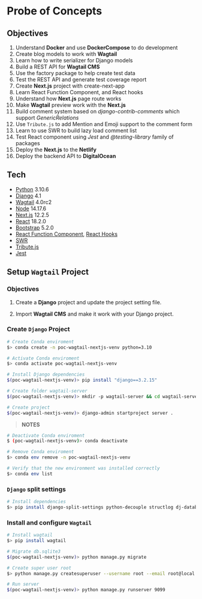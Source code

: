 # Probe of Concepts

## Objectives
1. Understand **Docker** and use **DockerCompose** to do development
2. Create blog models to work with **Wagtail**
3. Learn how to write serializer for Django models
4. Build a REST API for **Wagtail CMS**
5. Use the factory package to help create test data
6. Test the REST API and generate test coverage report
7. Create **Next.js** project with create-next-app
8. Learn React Function Component, and React hooks
9. Understand how **Next.js** page route works
10. Make **Wagtail** preview work with the **Next.js**
11. Build comment system based on *django-contrib-comments* which support *GenericRelations*
12. Use `Tribute.js` to add Mention and Emoji support to the comment form
13. Learn to use SWR to build lazy load comment list
14. Test React component using *Jest* and *@testing-library* family of packages
15. Deploy the **Next.js** to the **Netlify**
16. Deploy the backend API to **DigitalOcean**

## Tech
- [Python](https://docs.python.org/3/whatsnew/3.10.html) 3.10.6
- [Django](https://devdocs.io/django~4.1/) 4.1
- [Wagtail](https://docs.wagtail.org/en/stable/) 4.0rc2
- [Node](https://nodejs.org/docs/latest-v14.x/api/) 14.17.6
- [Next.js](https://nextjs.org/learn/foundations/about-nextjs/what-is-nextjs) 12.2.5
- [React](https://reactjs.org/docs/getting-started.html) 18.2.0
- [Bootstrap](https://getbootstrap.com/docs/5.2/getting-started/introduction/) 5.2.0
- [React Function Component](https://www.knowledgehut.com/blog/web-development/react-functional-components), [React Hooks](https://fettblog.eu/typescript-react/hooks/)
- [SWR](https://swr.vercel.app/)
- [Tribute.js](https://www.npmjs.com/package/tributejs)
- [Jest](https://jestjs.io/docs/getting-started)

## Setup `Wagtail` Project
### Objectives
1. Create a **Django** project and update the project setting file.

2. Import **Wagtail CMS** and make it work with your Django project.

### Create `Django` Project
```bash
# Create Conda enviroment
$> conda create -n poc-wagtail-nextjs-venv python=3.10

# Activate Conda enviroment
$> conda activate poc-wagtail-nextjs-venv

# Install Django dependencies
$(poc-wagtail-nextjs-venv)> pip install "django==3.2.15"

# Create folder wagtail-server
$(poc-wagtail-nextjs-venv)> mkdir -p wagtail-server && cd wagtail-server

# Create project
$(poc-wagtail-nextjs-venv)> django-admin startproject server .
```
> **NOTES**
```bash
# Deactivate Conda enviroment
$ (poc-wagtail-nextjs-venv)> conda deactivate

# Remove Conda enviroment
$> conda env remove -n poc-wagtail-nextjs-venv

# Verify that the new environment was installed correctly
$> conda env list
```

### `Django` split settings

```bash
# Install dependencies
$> pip install django-split-settings python-decouple structlog dj-database-url nplusone django-querycount ipython bcrypt psycopg2-binary
```


### Install and configure `Wagtail`
```bash
# Install wagtail
$> pip install wagtail
```

```bash
# Migrate db.sqlite3 
$(poc-wagtail-nextjs-venv)> python manage.py migrate

# Create super user root
$> python manage.py createsuperuser --username root --email root@local.test

# Run server
$(poc-wagtail-nextjs-venv)> python manage.py runserver 9099
```